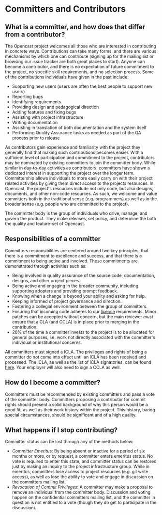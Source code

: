 Committers and Contributors
===========================

What is a committer, and how does that differ from a contributor?
-----------------------------------------------------------------
The Opencast project welcomes all those who are interested in contributing in concrete ways. Contributions can take 
many forms, and there are various mechanisms by which one can contribute (signing up for the mailing list or 
browsing our issue tracker are both great places to start). Anyone can become a contributor, and there is no 
expectation of future commitment to the project, no specific skill requirements, and no selection process. Some of the
contributions individuals have given in the past include:

 - Supporting new users (users are often the best people to support new users)
 - Reporting bugs
 - Identifying requirements
 - Providing design and pedagogical direction
 - Adding features and fixing bugs
 - Assisting with project infrastructure
 - Writing documentation
 - Assisting in translation of both documentation and the system itself
 - Performing Quality Assurance tasks as needed as part of the QA process prior to release

As contributors gain experience and familiarity with the project they generally find that making such contributions 
becomes easier. With a sufficient level of participation and commitment to the project, contributors may be nominated
by existing committers to join the committer body. While similar in day-to-day activities as contributors, committers
have shown a dedicated interest in supporting the project over the longer term. Committership allows individuals to
more easily carry on with their project related activities by giving them direct access to the projects resources. In
Opencast, the project's resources include not only code, but also designs, documents, and other non-code resources. As
such, we welcome and value committers both in the traditional sense (e.g. programmers) as well as in the broader sense
(e.g. people who are committed to the project).

The committer body is the group of individuals who drive, manage, and govern the product. They make releases, set
policy, and determine the both the quality and feature-set of Opencast.

Responsibilities of a committer
-------------------------------

Committers responsibilities are centered around two key principles, that there is a commitment to excellence and
success, and that there is a commitment to being active and involved. These commitments are demonstrated through
activities such as:

 - Being involved in quality assurance of the source code, documentation, designs, and other project pieces.
 - Being active and engaging in the broader community, including supporting adopters and providing prompt feedback.
 - Knowing when a change is beyond your ability and asking for help.
 - Keeping informed of project governance and direction.
 - Fostering a collegial environment between the group of committers.
 - Ensuring that incoming code adheres to our [license](license.md) requirements. Minor patches can be accepted 
   without concern, but the main reviewer *must* ensure that a CLA (and CCLA) is in place prior to merging in the 
   contribution.
 - 20% of the time a committer invests to the project is to be allocated for general purposes, i.e. work not directly
   associated with the committer's individual or institutional concerns.

All committers must signed a ICLA. The privileges and rights of being a committer do not come into effect until an ICLA
has been received and processed. The ICLA, as well as the list of ICLA signatories, can be found
[here](http://licensing.apereo.org/). Your employer will also need to sign a CCLA as well.

How do I become a committer?
----------------------------

Committers must be recommended by existing committers and pass a vote of the committer body. Committers proposing a
contributor for commit rights should present a solid background of why this person would be a good fit, as well as
their work history within the project. This history, baring special circumstances, should be significant and of a high
quality.

What happens if I stop contributing?
------------------------------------

Committer status can be lost through any of the methods below:

 - *Committer Emeritus*: By being absent or inactive for a period of six months or more, or by request, a committer
   enters emeritus status. No vote is required to enter this state, and committer status can be restored just by 
   making an inquiry to the project infrastructure group. While in emeritus, committers lose access to project 
   resources (e.g. git write access), as well as lose the ability to vote and engage in discussion on the committers
   mailing list.
 - *Revocation of Commit Privileges*: A committer may make a proposal to remove an individual from the committer body.
   Discussion and voting happen on the confidential committers mailing list, and the committer in question is not 
   entitled to a vote (though they do get to participate in the discussion).
